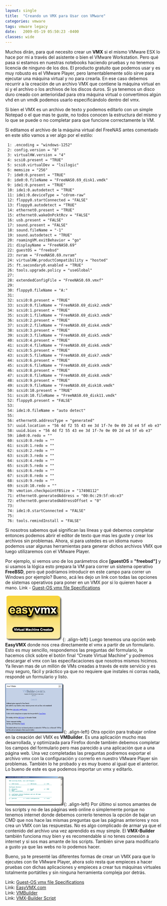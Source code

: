 ```yaml
---
layout: single
title:  "Creando un VMX para Usar con VMware"
categories: vmware
tags: vmware legacy
date:   2009-05-19 05:50:23 -0400
classes: wide
---
```

Muchos dirán, para qué necesito crear un **VMX** si el mismo VMware ESX lo hace por mi a través del asistente o bien el VMware Workstation. Pero qué pasa si estamos en nuestras notebooks haciendo pruebas y no tenemos licencia de ninguno de los dos. El producto gratuito que podemos usar y es muy robusto es el VMware Player, pero lamentablemente sólo sirve para ejecutar una máquina virtual y no para crearla. En ese caso debemos recurrir a la creación de un archivo VMX que contiene la máquina virtual en si y el archivo o los archivos de los discos duros. Si ya tenemos un disco duro creado con anterioridad para otra máquina virtual o convertimos algún vhd en un vmdk podemos usarlo especificándolo dentro del vmx.  
  
Si bien el VMX es un archivo de texto y podemos editarlo con un simple Notepad o el que mas te guste, no todos conocen la estructura del mismo y lo que se puede o no completar para que funcione correctamente la VM.  
  
Si editamos el archivo de la máquina virtual del FreeNAS antes comentado en este sitio vamos a ver algo por el estilo:
```batch
 1: .encoding = "windows-1252"
 2: config.version = "8"
 3: virtualHW.version = "4"
 4: scsi0.present = "TRUE"
 5: scsi0.virtualDev = "lsilogic"
 6: memsize = "256"
 7: ide0:0.present = "TRUE"
 8: ide0:0.fileName = "FreeNAS0.69_disk1.vmdk"
 9: ide1:0.present = "TRUE"
 10: ide1:0.autodetect = "TRUE"
 11: ide1:0.deviceType = "cdrom-raw"
 12: floppy0.startConnected = "FALSE"
 13: floppy0.autodetect = "TRUE"
 14: ethernet0.present = "TRUE"
 15: ethernet0.wakeOnPcktRcv = "FALSE"
 16: usb.present = "FALSE"
 17: sound.present = "FALSE"
 18: sound.fileName = "-1"
 19: sound.autodetect = "TRUE"
 20: roamingVM.exitBehavior = "go"
 21: displayName = "FreeNAS0.69"
 22: guestOS = "freebsd"
 23: nvram = "FreeNAS0.69.nvram"
 24: virtualHW.productCompatibility = "hosted"
 25: ft.secondary0.enabled = "TRUE"
 26: tools.upgrade.policy = "useGlobal"
 27:  
 28: extendedConfigFile = "FreeNAS0.69.vmxf"
 29:  
 30: floppy0.fileName = "A:"
 31:  
 32: scsi0:0.present = "TRUE"
 33: scsi0:0.fileName = "FreeNAS0.69_disk2.vmdk"
 34: scsi0:1.present = "TRUE"
 35: scsi0:1.fileName = "FreeNAS0.69_disk3.vmdk"
 36: scsi0:2.present = "TRUE"
 37: scsi0:2.fileName = "FreeNAS0.69_disk4.vmdk"
 38: scsi0:3.present = "TRUE"
 39: scsi0:3.fileName = "FreeNAS0.69_disk5.vmdk"
 40: scsi0:4.present = "TRUE"
 41: scsi0:4.fileName = "FreeNAS0.69_disk6.vmdk"
 42: scsi0:5.present = "TRUE"
 43: scsi0:5.fileName = "FreeNAS0.69_disk7.vmdk"
 44: scsi0:6.present = "TRUE"
 45: scsi0:6.fileName = "FreeNAS0.69_disk9.vmdk"
 46: scsi0:8.present = "TRUE"
 47: scsi0:8.fileName = "FreeNAS0.69_disk8.vmdk"
 48: scsi0:9.present = "TRUE"
 49: scsi0:9.fileName = "FreeNAS0.69_disk10.vmdk"
 50: scsi0:10.present = "TRUE"
 51: scsi0:10.fileName = "FreeNAS0.69_disk11.vmdk"
 52: floppy0.present = "FALSE"
 53:  
 54: ide1:0.fileName = "auto detect"
 55:  
 56: ethernet0.addressType = "generated"
 57: uuid.location = "56 4d f2 55 43 ee 3d 1f-7e 0e 09 2d e4 5f eb e3"
 58: uuid.bios = "56 4d f2 55 43 ee 3d 1f-7e 0e 09 2d e4 5f eb e3"
 59: ide0:0.redo = ""
 60: scsi0:0.redo = ""
 61: scsi0:1.redo = ""
 62: scsi0:2.redo = ""
 63: scsi0:3.redo = ""
 64: scsi0:4.redo = ""
 65: scsi0:5.redo = ""
 66: scsi0:6.redo = ""
 67: scsi0:8.redo = ""
 68: scsi0:9.redo = ""
 69: scsi0:10.redo = ""
 70: vmotion.checkpointFBSize = "17498112"
 71: ethernet0.generatedAddress = "00:0c:29:5f:eb:e3"
 72: ethernet0.generatedAddressOffset = "0"
 73:  
 74: ide1:0.startConnected = "FALSE"
 75:  
 76: tools.remindInstall = "FALSE"
```
Si nosotros sabemos qué significan las líneas y qué debemos completar entonces podemos abrir el editor de texto que mas les guste y crear los archivos sin problemas. Ahora, si para ustedes es un idioma nuevo podemos usar algunas herramientas para generar dichos archivos VMX que luego utilizaremos con el VMware Player.

Por ejemplo, si vemos uno de los parámetros dice **[guestOS = "freebsd"]** y si usamos la lógica esto prepara la VM para correr un sistema operativo **FreeBSD**, pero qué podríamos introducir en este campo para correr un Windows por ejemplo? Bueno, acá les dejo un link con todas las opciones de sistemas operativos para poner en un VMX por si lo quieren hacer a mano. 
Link - [Guest-OS vmx file Specifications](http://sanbarrow.com/vmx/vmx-guestos.html)

![image-left](/assets/images/CreandounVMXparaUsarconVMware_C203/image.png "EasyVMX"){: .align-left} Luego tenemos una opción web **EasyVMX** donde nos crea directamente el vmx a partir de un formulario. Esto es muy sencillo, respondemos las preguntas del formulario, le hacemos click sobre el botón final “Create Virtual Machine” y podremos descargar el vmx con las especifacaciones que nosotros mismos hicimos. Ya llevan mas de un millón de VMs creadas a través de este servicio y es muy seguro, fácil y práctico ya que no requiere que instales ni corras nada, respondé un formulario y listo.

![image-left](/assets/images/CreandounVMXparaUsarconVMware_C203/image_3.png "VMBuilder"){: .align-left} Otra opción para trabajar online en la creación del VMX es **VMBuilder**. Es una aplicación mucho mas desarrollada, y optimizada para Firefox donde también debemos completar los campos del formulario pero mas parecido a una aplicación que a una página web. Una vez completadas las preguntas podremos exportar el archivo vmx con la configuración y correrlo en nuestro VMware Player sin problemas. También lo he probado y es muy bueno al igual que el anterior. Lo bueno de este es que podemos importar un vmx y editarlo.

![image-left](/assets/images/CreandounVMXparaUsarconVMware_C203/image_4.png "VMX-Builder"){: .align-left} Por último si somos amantes de los scripts y no de las páginas web online o simplemente porque no tenemos internet donde debemos correrlo tenemos la opción de bajar un CMD que nos hace las mismas preguntas que las páginas anteriores y nos crea un VMX con las respuestas. No es algo complicado de armar ya que el contenido del archivo una vez aprendido es muy simple. El **VMX-Builder** también funciona muy bien y es recomendable si no tenes conexión a internet y si sos mas amante de los scripts. También sirve para modificarlo a gusto ya que las webs no lo podemos hacer.

Bueno, ya te presenté las diferentes formas de crear un VMX para que lo ejecutes con tle VMware Player, ahora solo resta que empieces a hacer pruebas con dichas aplicaciones y empieces a crear tus máquinas virtuales totalmente portátiles y sin ninguna herramienta compleja por detrás.

Link: [Guest-OS vmx file Specifications](http://sanbarrow.com/vmx/vmx-guestos.html)  
Link: [EasyVMX.com](http://www.easyvmx.com/)  
Link: [VMBuilder](http://dcgrendel.thewaffleiron.net/vmbuilder/)  
Link: [VMX-Builder Script](http://sanbarrow.com/vmxbuilder.html)
